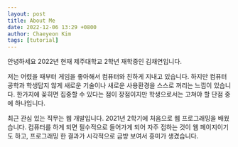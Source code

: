 ```yaml
--- 
layout: post
title: About Me
date: 2022-12-06 13:29 +0800
author: Chaeyeon Kim
tags: [tutorial]
---
```


안녕하세요 2022년 현재 제주대학교 2학년 재학중인 김채연입니다.

저는 어렸을 때부터 게임을 좋아해서 컴퓨터와 친하게 지내고 있습니다.
하지만 컴퓨터공학과 학생답지 않게 새로운 기술이나 새로운 사용환경을 스스로 꺼리는 느낌이 있습니다.
한가지에 꽂히면 집중할 수 있다는 점이 장점이지만 학생으로서는 고쳐야 할 단점 중에 하나입니다.

최근 관심 있는 직무는 웹 개발입니다. 2021년 2학기에 처음으로 웹 프로그래밍을 배웠습니다.
컴퓨터를 하게 되면 필수적으로 들어가게 되어 자주 접하는 것이 웹 페이지이기도 하고, 프로그래밍 한 결과가 시각적으로 금방 보여서 흥미가 생겼습니다. 
